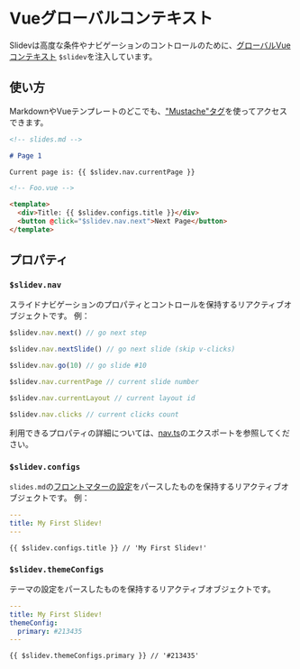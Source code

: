 # Vueグローバルコンテキスト

Slidevは高度な条件やナビゲーションのコントロールのために、[グローバルVueコンテキスト](https://v3.ja.vuejs.org/api/application-config.html#globalproperties) `$slidev`を注入しています。

## 使い方

MarkdownやVueテンプレートのどこでも、["Mustache"タグ](https://v3.ja.vuejs.org/guide/template-syntax.html)を使ってアクセスできます。

```md
<!-- slides.md -->

# Page 1

Current page is: {{ $slidev.nav.currentPage }}
```

```html
<!-- Foo.vue -->

<template>
  <div>Title: {{ $slidev.configs.title }}</div>
  <button @click="$slidev.nav.next">Next Page</button>
</template>
```

## プロパティ

### `$slidev.nav`

スライドナビゲーションのプロパティとコントロールを保持するリアクティブオブジェクトです。 例：

```js
$slidev.nav.next() // go next step

$slidev.nav.nextSlide() // go next slide (skip v-clicks)

$slidev.nav.go(10) // go slide #10
```

```js
$slidev.nav.currentPage // current slide number

$slidev.nav.currentLayout // current layout id

$slidev.nav.clicks // current clicks count
```

利用できるプロパティの詳細については、[nav.ts](https://github.com/slidevjs/slidev/blob/main/packages/client/logic/nav.ts)のエクスポートを参照してください。

### `$slidev.configs`

`slides.md`の[フロントマターの設定](/custom/#フロントマターの設定)をパースしたものを保持するリアクティブオブジェクトです。 例：

```yaml
---
title: My First Slidev!
---
```

```
{{ $slidev.configs.title }} // 'My First Slidev!'
```

### `$slidev.themeConfigs`

テーマの設定をパースしたものを保持するリアクティブオブジェクトです。

```yaml
---
title: My First Slidev!
themeConfig:
  primary: #213435
---
```

```
{{ $slidev.themeConfigs.primary }} // '#213435'
```
